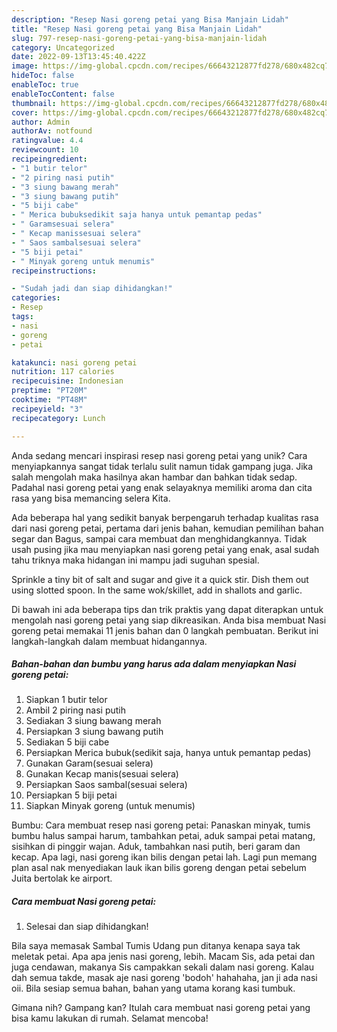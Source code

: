 ```yaml
---
description: "Resep Nasi goreng petai yang Bisa Manjain Lidah"
title: "Resep Nasi goreng petai yang Bisa Manjain Lidah"
slug: 797-resep-nasi-goreng-petai-yang-bisa-manjain-lidah
category: Uncategorized
date: 2022-09-13T13:45:40.422Z
image: https://img-global.cpcdn.com/recipes/66643212877fd278/680x482cq70/nasi-goreng-petai-foto-resep-utama.jpg
hideToc: false
enableToc: true
enableTocContent: false
thumbnail: https://img-global.cpcdn.com/recipes/66643212877fd278/680x482cq70/nasi-goreng-petai-foto-resep-utama.jpg
cover: https://img-global.cpcdn.com/recipes/66643212877fd278/680x482cq70/nasi-goreng-petai-foto-resep-utama.jpg
author: Admin
authorAv: notfound
ratingvalue: 4.4
reviewcount: 10
recipeingredient:
- "1 butir telor"
- "2 piring nasi putih"
- "3 siung bawang merah"
- "3 siung bawang putih"
- "5 biji cabe"
- " Merica bubuksedikit saja hanya untuk pemantap pedas"
- " Garamsesuai selera"
- " Kecap manissesuai selera"
- " Saos sambalsesuai selera"
- "5 biji petai"
- " Minyak goreng untuk menumis"
recipeinstructions:

- "Sudah jadi dan siap dihidangkan!"
categories:
- Resep
tags:
- nasi
- goreng
- petai

katakunci: nasi goreng petai 
nutrition: 117 calories
recipecuisine: Indonesian
preptime: "PT20M"
cooktime: "PT48M"
recipeyield: "3"
recipecategory: Lunch

---
```





Anda sedang mencari inspirasi resep nasi goreng petai yang unik? Cara menyiapkannya sangat tidak terlalu sulit namun tidak gampang juga. Jika salah mengolah maka hasilnya akan hambar dan bahkan tidak sedap. Padahal nasi goreng petai yang enak selayaknya memiliki aroma dan cita rasa yang bisa memancing selera Kita.





Ada beberapa hal yang sedikit banyak berpengaruh terhadap kualitas rasa dari nasi goreng petai, pertama dari jenis bahan, kemudian pemilihan bahan segar dan Bagus, sampai cara membuat dan menghidangkannya. Tidak usah pusing jika mau menyiapkan nasi goreng petai yang enak,      asal sudah tahu triknya maka hidangan ini mampu jadi suguhan spesial.














Sprinkle a tiny bit of salt and sugar and give it a quick stir. Dish them out using slotted spoon. In the same wok/skillet, add in shallots and garlic.






Di bawah ini ada beberapa tips dan trik praktis yang dapat diterapkan untuk mengolah nasi goreng petai yang siap dikreasikan. Anda bisa membuat Nasi goreng petai memakai 11 jenis bahan dan 0 langkah pembuatan. Berikut ini langkah-langkah dalam membuat hidangannya.

<!--inarticleads1-->

##### Bahan-bahan dan bumbu yang harus ada dalam menyiapkan Nasi goreng petai:

1. Siapkan 1 butir telor
1. Ambil 2 piring nasi putih
1. Sediakan 3 siung bawang merah
1. Persiapkan 3 siung bawang putih
1. Sediakan 5 biji cabe
1. Persiapkan  Merica bubuk(sedikit saja, hanya untuk pemantap pedas)
1. Gunakan  Garam(sesuai selera)
1. Gunakan  Kecap manis(sesuai selera)
1. Persiapkan  Saos sambal(sesuai selera)
1. Persiapkan 5 biji petai
1. Siapkan  Minyak goreng (untuk menumis)


Bumbu: Cara membuat resep nasi goreng petai: Panaskan minyak, tumis bumbu halus sampai harum, tambahkan petai, aduk sampai petai matang, sisihkan di pinggir wajan. Aduk, tambahkan nasi putih, beri garam dan kecap. Apa lagi, nasi goreng ikan bilis dengan petai lah. Lagi pun memang plan asal nak menyediakan lauk ikan bilis goreng dengan petai sebelum Juita bertolak ke airport. 

<!--inarticleads2-->

##### Cara membuat Nasi goreng petai:


1. Selesai dan siap dihidangkan!

Bila saya memasak Sambal Tumis Udang pun ditanya kenapa saya tak meletak petai. Apa apa jenis nasi goreng, lebih. Macam Sis, ada petai dan juga cendawan, makanya Sis campakkan sekali dalam nasi goreng. Kalau dah semua takde, masak aje nasi goreng &#39;bodoh&#39; hahahaha, jan ji ada nasi oii. Bila sesiap semua bahan, bahan yang utama korang kasi tumbuk. 

Gimana nih? Gampang kan? Itulah cara membuat nasi goreng petai yang bisa kamu lakukan di rumah. Selamat mencoba!
